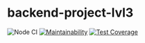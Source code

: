 # backend-project-lvl3

![Node CI](https://github.com/iFoxMan/backend-project-lvl3/workflows/Node%20CI/badge.svg)
[![Maintainability](https://api.codeclimate.com/v1/badges/1e3bfa89b7bd2eaf3948/maintainability)](https://codeclimate.com/github/iFoxMan/backend-project-lvl3/maintainability)
[![Test Coverage](https://api.codeclimate.com/v1/badges/1e3bfa89b7bd2eaf3948/test_coverage)](https://codeclimate.com/github/iFoxMan/backend-project-lvl3/test_coverage)
